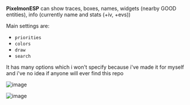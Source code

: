 **PixelmonESP** can show traces, boxes, names, widgets (nearby GOOD entities), info (currently name and stats (+iv, +evs))

Main settings are:
- `priorities`
- `colors`
- `draw`
- `search`

It has many options which i won't specify because i've made it for myself and i've no idea if anyone will ever find this repo

![image](https://github.com/AgitoReiKen/ForgeHax/assets/42333163/fe5ae861-67c7-4f1f-974b-02438feed512)

![image](https://github.com/AgitoReiKen/ForgeHax/assets/42333163/fa246894-2b08-4572-a5df-aa82e4322689)
